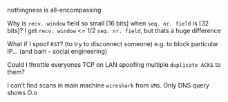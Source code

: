 nothingness is all-encompassing

Why is `recv. window` field so small [16 bits] when `seq. nr. field` is [32 bits]?
I get `recv. window` <= 1/2 `seq. nr. field`, but thats a huge difference

What if I spoof `RST`? (to try to disconnect someone)
e.g. to block particular IP... (and bam - social engineering)

Could I throttle everyones TCP on LAN spoofing multiple `duplicate ACK`s to them?

I can't find scans in main machine `wireshark` from `VM`s. Only DNS query shows O.o